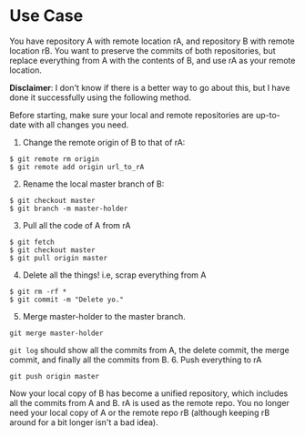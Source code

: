 # Use Case

You have repository A with remote location rA, and repository B with remote location rB. You want to preserve the commits of both repositories, but replace everything from A with the contents of B, and use rA as your remote location.

**Disclaimer**: I don't know if there is a better way to go about this, but I have done it successfully using the following method.

Before starting, make sure your local and remote repositories are up-to-date with all changes you need.

1. Change the remote origin of B to that of rA:
```
$ git remote rm origin
$ git remote add origin url_to_rA
```
2. Rename the local master branch of B:
```
$ git checkout master
$ git branch -m master-holder
```
3. Pull all the code of A from rA
```
$ git fetch
$ git checkout master
$ git pull origin master
```
4. Delete all the things! i.e, scrap everything from A
```
$ git rm -rf *
$ git commit -m "Delete yo."
```
5. Merge master-holder to the master branch.
```
git merge master-holder
```
`git log` should show all the commits from A, the delete commit, the merge commit, and finally all the commits from B.
6. Push everything to rA
```
git push origin master
```
Now your local copy of B has become a unified repository, which includes all the commits from A and B. rA is used as the remote repo. You no longer need your local copy of A or the remote repo rB (although keeping rB around for a bit longer isn't a bad idea).